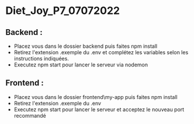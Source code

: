 # Diet_Joy_P7_07072022
## Backend  :
- Placez vous dans le dossier backend puis faites npm install
- Retirez l'extension .exemple du .env et complétez les variables selon les instructions indiquées. 
- Executez npm start pour lancer le serveur via nodemon 

## Frontend  :
- Placez vous dans le dossier frontend\my-app puis faites npm install
- Retirez l'extension .exemple du .env
- Executez npm start pour lancer le serveur et acceptez le nouveau port recommandé